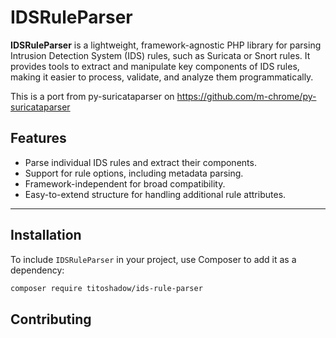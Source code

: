 # IDSRuleParser

**IDSRuleParser** is a lightweight, framework-agnostic PHP library for parsing Intrusion Detection System (IDS) rules, such as Suricata or Snort rules. It provides tools to extract and manipulate key components of IDS rules, making it easier to process, validate, and analyze them programmatically.

This is a port from py-suricataparser on https://github.com/m-chrome/py-suricataparser


## Features

- Parse individual IDS rules and extract their components.
- Support for rule options, including metadata parsing.
- Framework-independent for broad compatibility.
- Easy-to-extend structure for handling additional rule attributes.

---

## Installation

To include `IDSRuleParser` in your project, use Composer to add it as a dependency:

```bash
composer require titoshadow/ids-rule-parser
```

## Contributing